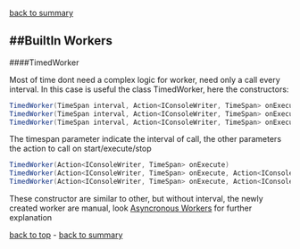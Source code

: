 [back to summary](summary.md)

##BuiltIn Workers
------------------------------------------------------------------------

####TimedWorker

Most of time dont need a complex logic for worker, need only a call every interval.
In this case is useful the class TimedWorker, here the constructors:

```c#
TimedWorker(TimeSpan interval, Action<IConsoleWriter, TimeSpan> onExecute)
TimedWorker(TimeSpan interval, Action<IConsoleWriter, TimeSpan> onExecute, Action<IConsoleWriter> onStart)
TimedWorker(TimeSpan interval, Action<IConsoleWriter, TimeSpan> onExecute, Action<IConsoleWriter> onStart, Action<IConsoleWriter> onStop)
```
The timespan parameter indicate the interval of call, the other parameters the action to call on start/execute/stop
  
    
```c#
TimedWorker(Action<IConsoleWriter, TimeSpan> onExecute)
TimedWorker(Action<IConsoleWriter, TimeSpan> onExecute, Action<IConsoleWriter> onStart)
TimedWorker(Action<IConsoleWriter, TimeSpan> onExecute, Action<IConsoleWriter> onStart, Action<IConsoleWriter> onStop)
```
These constructor are similar to other, but without interval, the newly created worker are manual, look [Asyncronous Workers](docs-asyncronous-worker.md) for further explanation
  
  

[back to top](#builtin-workers) - [back to summary](summary.md)